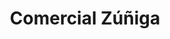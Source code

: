 ---
title: "Comercial Zúñiga"
url: /san-isidro-de-el-general/comercial-zuniga/
shop: Autowerkstatt
---